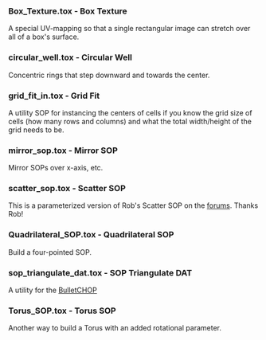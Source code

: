 [//]: # (For development of this README.md, use http://markdownlivepreview.com/)

### Box_Texture.tox - Box Texture
A special UV-mapping so that a single rectangular image can stretch over all of a box's surface.

### circular_well.tox - Circular Well
Concentric rings that step downward and towards the center.

### grid_fit_in.tox - Grid Fit
A utility SOP for instancing the centers of cells if you know the grid size of cells (how many rows and columns) and what the total width/height of the grid needs to be.

### mirror_sop.tox - Mirror SOP
Mirror SOPs over x-axis, etc.

### scatter_sop.tox - Scatter SOP
This is a parameterized version of Rob's Scatter SOP on the [forums](http://www.derivative.ca/Forum/viewtopic.php?f=4&t=6419&p=24443&hilit=scatter#p24463). Thanks Rob!

### Quadrilateral_SOP.tox - Quadrilateral SOP
Build a four-pointed SOP.

### sop_triangulate_dat.tox - SOP Triangulate DAT
A utility for the [BulletCHOP](http://www.derivative.ca/Forum/viewtopic.php?f=22&t=4923&hilit=bulletchop&start=10#p28963)

### Torus_SOP.tox - Torus SOP
Another way to build a Torus with an added rotational parameter.